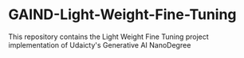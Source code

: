 # GAIND-Light-Weight-Fine-Tuning
This repository contains the Light Weight Fine Tuning project implementation of Udaicty's Generative AI NanoDegree
